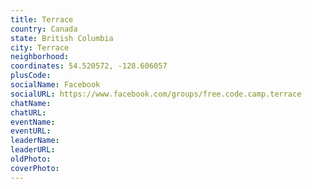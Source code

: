 ```yaml
---
title: Terrace
country: Canada
state: British Columbia
city: Terrace
neighborhood: 
coordinates: 54.520572, -128.606057
plusCode:
socialName: Facebook
socialURL: https://www.facebook.com/groups/free.code.camp.terrace
chatName:
chatURL:
eventName:
eventURL:
leaderName:
leaderURL:
oldPhoto: 
coverPhoto:
---
```

